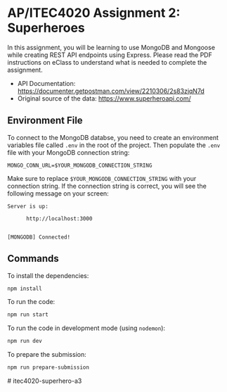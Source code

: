 # AP/ITEC4020 Assignment 2: Superheroes

In this assignment, you will be learning to use MongoDB and Mongoose while creating
REST API endpoints using Express. Please read the PDF instructions on
eClass to understand what is needed to complete the assignment.

- API Documentation: https://documenter.getpostman.com/view/2210306/2s83zjqN7d
- Original source of the data: https://www.superheroapi.com/

## Environment File

To connect to the MongoDB databse, you need to create an environment variables file
called `.env` in the root of the project. Then populate the `.env` file with your
MongoDB connection string:

```env
MONGO_CONN_URL=$YOUR_MONGODB_CONNECTION_STRING
```

Make sure to replace `$YOUR_MONGODB_CONNECTION_STRING` with your connection string.
If the connection string is correct, you will see the following message on your screen:

```output
Server is up:

      http://localhost:3000


[MONGODB] Connected!
```

## Commands

To install the dependencies:

```sh
npm install
```

To run the code:

```sh
npm run start
```

To run the code in development mode (using `nodemon`):

```sh
npm run dev
```

To prepare the submission:

```sh
npm run prepare-submission
```
#   i t e c 4 0 2 0 - s u p e r h e r o - a 3  
 
